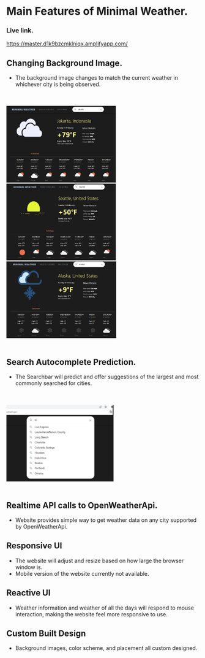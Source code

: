 # Main Features of Minimal Weather.

### Live link.
https://master.d1k9bzcmklniqx.amplifyapp.com/

## Changing Background Image.
- The background image changes to match the current weather in whichever city is being observed.

<br> <br/>
<img style="height:200px;" src="./src/assets/ex1.PNG" /> 
<img style="height:200px;" src="./src/assets/ex2.PNG" />
<img style="height:200px;" src="./src/assets/ex3.PNG" />
<br> <br/> 

## Search Autocomplete Prediction.
- The Searchbar will predict and offer suggestions of the largest and most commonly searched for cities.

<br> <br/>
<img style="height:200px;" src="./src/assets/ex4.PNG" /> 
<br> <br/>

## Realtime API calls to OpenWeatherApi.
- Website provides simple way to get weather data on any city supported by OpenWeatherApi.

## Responsive UI
- The website will adjust and resize based on how large the browser window is.
- Mobile version of the website currently not available.
## Reactive UI
- Weather information and weather of all the days will respond to mouse interaction, making the website feel more responsive to use.
## Custom Built Design
- Background images, color scheme, and placement all custom designed.
